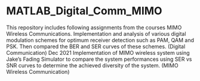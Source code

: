 # MATLAB_Digital_Comm_MIMO
This repository includes following assignments from the courses MIMO Wireless Communications.
Implementation and analysis of various digital modulation schemes for optimum receiver detection such as PAM, QAM and PSK. Then compared the BER and SER curves of these schemes. (Digital Communication) Dec 2021
Implementation of MIMO wireless system using Jake’s Fading Simulator to compare the system performances using SER vs SNR curves to determine the achieved diversity of the system. (MIMO Wireless Communication) 

